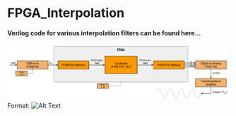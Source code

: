 # FPGA_Interpolation
#### Verilog code for various interpolation filters can be found here...
![GitHub Logo](/documentation/block_overview.png)
Format: ![Alt Text](url)
